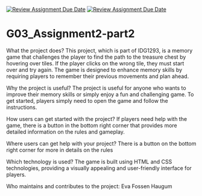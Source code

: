 [![Review Assignment Due Date](https://classroom.github.com/assets/deadline-readme-button-24ddc0f5d75046c5622901739e7c5dd533143b0c8e959d652212380cedb1ea36.svg)](https://classroom.github.com/a/LlYauwvp)
[![Review Assignment Due Date](https://classroom.github.com/assets/deadline-readme-button-8d59dc4de5201274e310e4c54b9627a8934c3b88527886e3b421487c677d23eb.svg)](https://classroom.github.com/a/LlYauwvp)

# G03_Assignment2-part2

What the project does?
This project, which is part of IDG1293, is a memory game that challenges the player to find the path to the treasure chest by hovering over tiles. If the player clicks on the wrong tile, they must start over and try again. The game is designed to enhance memory skills by requiring players to remember their previous movements and plan ahead.

Why the project is useful?
The project is useful for anyone who wants to improve their memory skills or simply enjoy a fun and challenging game. To get started, players simply need to open the game and follow the instructions.

How users can get started with the project?
If players need help with the game, there is a button in the bottom right corner that provides more detailed information on the rules and gameplay.

Where users can get help with your project?
There is a button on the bottom right corner for more in details on the rules

Which technology is used?
The game is built using HTML and CSS technologies, providing a visually appealing and user-friendly interface for players.

Who maintains and contributes to the project: Eva Fossen Haugum